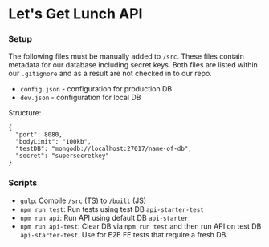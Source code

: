 # Let's Get Lunch API

### Setup
The following files must be manually added to `/src`. These files contain metadata for our database including secret keys. Both files are listed within our `.gitignore` and as a result are not checked in to our repo.

- `config.json` - configuration for production DB
- `dev.json` - configuration for local DB

Structure:

```
{
  "port": 8080,
  "bodyLimit": "100kb",
  "testDB": "mongodb://localhost:27017/name-of-db",
  "secret": "supersecretkey"
}

```

### Scripts
- `gulp`: Compile `/src` (TS) to `/built` (JS)
- `npm run test`: Run tests using test DB `api-starter-test`
- `npm run api`: Run API using default DB `api-starter`
- `npm run api-test`: Clear DB via `npm run test` and then run API on test DB `api-starter-test`. Use for E2E FE tests that require a fresh DB.